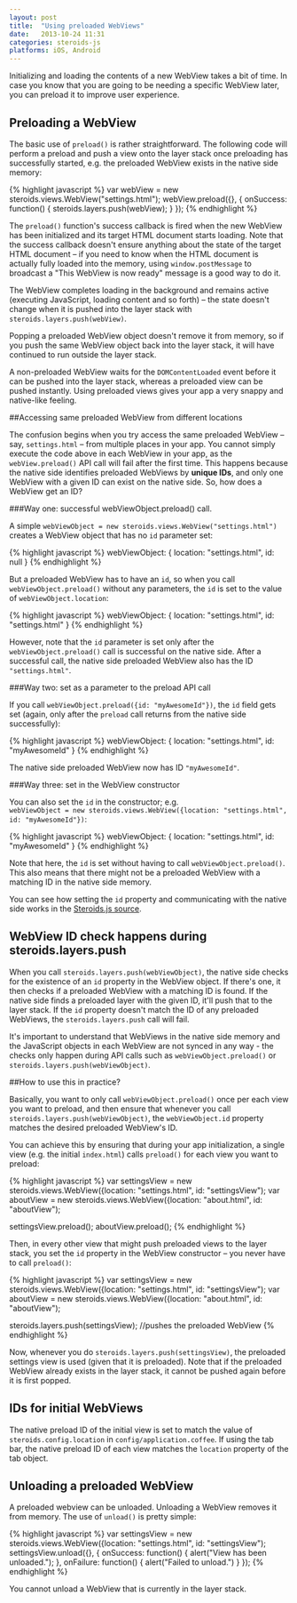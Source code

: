 ```yaml
---
layout: post
title:  "Using preloaded WebViews"
date:   2013-10-24 11:31
categories: steroids-js
platforms: iOS, Android
---
```

Initializing and loading the contents of a new WebView takes a bit of time. In case you know that you are going to be needing a specific WebView later, you can preload it to improve user experience.

## Preloading a WebView

The basic use of `preload()` is rather straightforward. The following code will perform a preload and push a view onto the layer stack once preloading has successfully started, e.g. the preloaded WebView exists in the native side memory:

{% highlight javascript %}
var webView = new steroids.views.WebView("settings.html");
webView.preload({}, {
  onSuccess: function() {
    steroids.layers.push(webView);
  }
});
{% endhighlight %}

The `preload()` function's success callback is fired when the new WebView has been initialized and its target HTML document starts loading. Note that the success callback doesn't ensure anything about the state of the target HTML document – if you need to know when the HTML document is actually fully loaded into the memory, using `window.postMessage` to broadcast a "This WebView is now ready" message is a good way to do it.

The WebView completes loading in the background and remains active (executing JavaScript, loading content and so forth) – the state doesn't change when it is pushed into the layer stack with `steroids.layers.push(webView)`.

Popping a preloaded WebView object doesn't remove it from memory, so if you push the same WebView object back into the layer stack, it will have continued to run outside the layer stack.

A non-preloaded WebView waits for the `DOMContentLoaded` event before it can be pushed into the layer stack, whereas a preloaded view can be pushed instantly. Using preloaded views gives your app a very snappy and native-like feeling.

##Accessing same preloaded WebView from different locations

The confusion begins when you try access the same preloaded WebView – say, `settings.html` – from multiple places in your app. You cannot simply execute the code above in each WebView in your app, as the `webView.preload()` API call will fail after the first time. This happens because the native side identifies preloaded WebViews by **unique IDs**, and only one WebView with a given ID can exist on the native side. So, how does a WebView get an ID?

###Way one: successful webViewObject.preload() call.

A simple `webViewObject = new steroids.views.WebView("settings.html")` creates a WebView object that has no `id` parameter set:

{% highlight javascript %}
webViewObject: {
	location: "settings.html",
	id: null
}
{% endhighlight %}

But a preloaded WebView has to have an `id`, so when you call `webViewObject.preload()` without any parameters, the `id` is set to the value of `webViewObject.location`:

{% highlight javascript %}
webViewObject: {
	location: "settings.html",
	id: "settings.html"
}
{% endhighlight %}

However, note that the `id` parameter is set only after the `webViewObject.preload()` call is successful on the native side. After a successful call, the native side preloaded WebView also has the ID `"settings.html"`.

###Way two: set as a parameter to the preload API call

If you call `webViewObject.preload({id: "myAwesomeId"})`, the `id` field gets set (again, only after the `preload` call returns from the native side successfully):

{% highlight javascript %}
webViewObject: {
	location: "settings.html",
	id: "myAwesomeId"
}
{% endhighlight %}

The native side preloaded WebView now has ID `"myAwesomeId"`.

###Way three: set in the WebView constructor

You can also set the `id` in the constructor; e.g. <br>`webViewObject = new steroids.views.WebView({location: "settings.html", id: "myAwesomeId"})`:

{% highlight javascript %}
webViewObject: {
	location: "settings.html",
	id: "myAwesomeId"
}
{% endhighlight %}

Note that here, the `id` is set without having to call `webViewObject.preload()`. This also means that there might not be a preloaded WebView with a matching ID in the native side memory.

You can see how setting the `id` property and communicating with the native side works in the [Steroids.js source](https://github.com/AppGyver/steroids-js/blob/master/src/models/views/WebView.coffee).

## WebView ID check happens during steroids.layers.push

When you call `steroids.layers.push(webViewObject)`, the native side checks for the existence of an `id` property in the WebView object. If there's one, it then checks if a preloaded WebView with a matching ID is found. If the native side finds a preloaded layer with the given ID, it'll push that to the layer stack. If the `id` property doesn't match the ID of any preloaded WebViews, the `steroids.layers.push` call will fail.

It's important to understand that WebViews in the native side memory and the JavaScript objects in each WebView are not synced in any way - the checks only happen during API calls such as `webViewObject.preload()` or `steroids.layers.push(webViewObject)`.

##How to use this in practice?

Basically, you want to only call `webViewObject.preload()` once per each view you want to preload, and then ensure that whenever you call `steroids.layers.push(webViewObject)`, the `webViewObject.id` property matches the desired preloaded WebView's ID.

You can achieve this by ensuring that during your app initialization, a single view (e.g. the initial `index.html`) calls `preload()` for each view you want to preload:

{% highlight javascript %}
var settingsView = new steroids.views.WebView({location: "settings.html", 
  id: "settingsView");
var aboutView = new steroids.views.WebView({location: "about.html", 
  id: "aboutView");

settingsView.preload();
aboutView.preload();
{% endhighlight %}

Then, in every other view that might push preloaded views to the layer stack, you set the `id` property in the WebView constructor – you never have to call `preload()`:

{% highlight javascript %}
var settingsView = new steroids.views.WebView({location: "settings.html", 
  id: "settingsView");
var aboutView = new steroids.views.WebView({location: "about.html", id: 
  "aboutView");

steroids.layers.push(settingsView); //pushes the preloaded WebView
{% endhighlight %}

Now, whenever you do `steroids.layers.push(settingsView)`, the preloaded settings view is used (given that it is preloaded). Note that if the preloaded WebView already exists in the layer stack, it cannot be pushed again before it is first popped.

## IDs for initial WebViews

The native preload ID of the initial view is set to match the value of `steroids.config.location` in `config/application.coffee`. If using the tab bar, the native preload ID of each view matches the `location` property of the tab object.

## Unloading a preloaded WebView

A preloaded webview can be unloaded. Unloading a WebView removes it from memory. The use of `unload()` is pretty simple:

{% highlight javascript %}
var settingsView = new steroids.views.WebView({location: "settings.html", 
  id: "settingsView");
settingsView.unload({}, {
  onSuccess: function() {
    alert("View has been unloaded.");
  },
  onFailure: function() {
    alert("Failed to unload.")
  }
});
{% endhighlight %}

You cannot unload a WebView that is currently in the layer stack.
